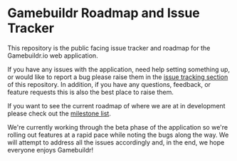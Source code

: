 # Gamebuildr Roadmap and Issue Tracker

This repository is the public facing issue tracker and roadmap for the Gamebuildr.io web application.

If you have any issues with the application, need help setting something up, or would like to report a bug please raise them in the [issue tracking section](https://github.com/herman-rogers/gamebuildr_issues/issues) of this repository. In addition, if you have any questions, feedback, or feature requests this is also the best place to raise them.

If you want to see the current roadmap of where we are at in development please check out the [milestone list](https://github.com/herman-rogers/gamebuildr_issues/milestones).

We're currently working through the beta phase of the application so we're rolling out features at a rapid pace while noting the bugs along the way. We will attempt to address all the issues accordingly and, in the end, we hope everyone enjoys Gamebuildr!
